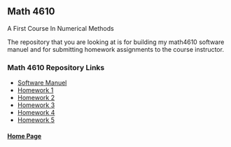 ## Math 4610
A First Course In Numerical Methods

The repository that you are looking at is for building my math4610 software  
manuel and for submitting homework assignments to the course instructor.

### Math 4610 Repository Links

- [Software Manuel](https://gbmitchell.github.io/math4610/softwareManuel/main)
- [Homework 1](https://gbmitchell.github.io/math4610/HW1/problem)
- [Homework 2](https://gbmitchell.github.io/math4610/HW2/problem)
- [Homework 3](https://gbmitchell.github.io/math4610/HW3/problem)
- [Homework 4](https://gbmitchell.github.io/math4610/HW4/problem)
- [Homework 5](https://gbmitchell.github.io/math4610/HW5/problem)
  
  
#### [Home Page](https://gbmitchell.github.io/)
